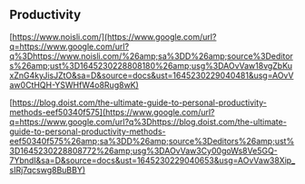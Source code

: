 ## Productivity

[https://www.noisli.com/](https://www.google.com/url?q=https://www.google.com/url?q%3Dhttps://www.noisli.com/%26amp;sa%3DD%26amp;source%3Deditors%26amp;ust%3D1645230228808180%26amp;usg%3DAOvVaw18vgZbKuxZnG4kyJisJZtO&sa=D&source=docs&ust=1645230229040481&usg=AOvVaw0CtHQH-YSWHfW4o8Rug8wK)

[https://blog.doist.com/the-ultimate-guide-to-personal-productivity-methods-eef50340f575](https://www.google.com/url?q=https://www.google.com/url?q%3Dhttps://blog.doist.com/the-ultimate-guide-to-personal-productivity-methods-eef50340f575%26amp;sa%3DD%26amp;source%3Deditors%26amp;ust%3D1645230228808772%26amp;usg%3DAOvVaw3Cy00goWs8Ve5GQ-7YbndI&sa=D&source=docs&ust=1645230229040653&usg=AOvVaw38Xip_sIRj7qcswg8BuBBY)